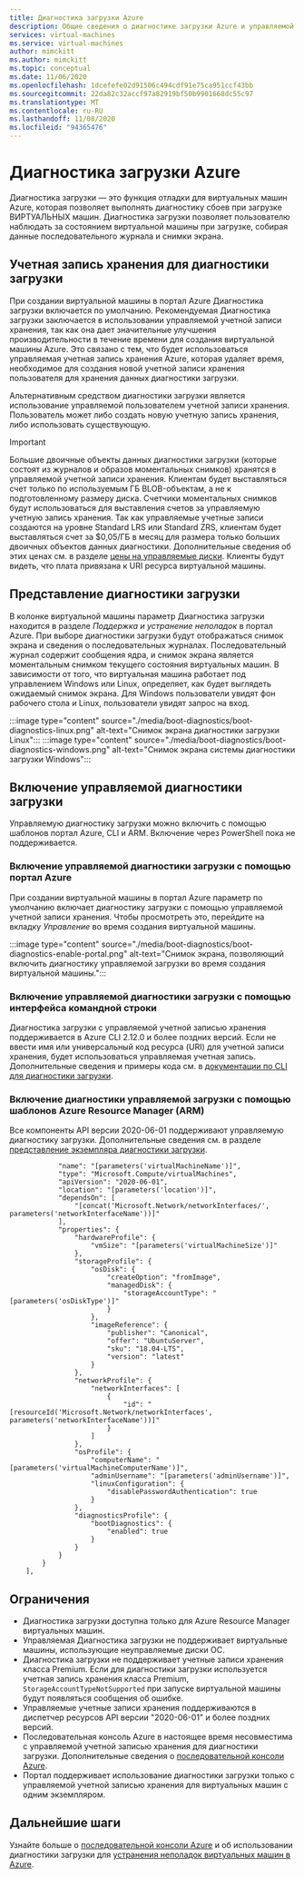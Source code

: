 ```yaml
---
title: Диагностика загрузки Azure
description: Общие сведения о диагностике загрузки Azure и управляемой диагностике загрузки
services: virtual-machines
ms.service: virtual-machines
author: mimckitt
ms.author: mimckitt
ms.topic: conceptual
ms.date: 11/06/2020
ms.openlocfilehash: 1dcefefe02d91506c494cdf91e75ca951ccf43bb
ms.sourcegitcommit: 22da82c32accf97a82919bf50b9901668dc55c97
ms.translationtype: MT
ms.contentlocale: ru-RU
ms.lasthandoff: 11/08/2020
ms.locfileid: "94365476"
---
```

# <a name="azure-boot-diagnostics"></a>Диагностика загрузки Azure

Диагностика загрузки — это функция отладки для виртуальных машин Azure, которая позволяет выполнять диагностику сбоев при загрузке ВИРТУАЛЬНЫХ машин. Диагностика загрузки позволяет пользователю наблюдать за состоянием виртуальной машины при загрузке, собирая данные последовательного журнала и снимки экрана.

## <a name="boot-diagnostics-storage-account"></a>Учетная запись хранения для диагностики загрузки
При создании виртуальной машины в портал Azure Диагностика загрузки включается по умолчанию. Рекомендуемая Диагностика загрузки заключается в использовании управляемой учетной записи хранения, так как она дает значительные улучшения производительности в течение времени для создания виртуальной машины Azure. Это связано с тем, что будет использоваться управляемая учетная запись хранения Azure, которая удаляет время, необходимое для создания новой учетной записи хранения пользователя для хранения данных диагностики загрузки.

Альтернативным средством диагностики загрузки является использование управляемой пользователем учетной записи хранения. Пользователь может либо создать новую учетную запись хранения, либо использовать существующую. 

> [!IMPORTANT]
> Большие двоичные объекты данных диагностики загрузки (которые состоят из журналов и образов моментальных снимков) хранятся в управляемой учетной записи хранения. Клиентам будет выставляться счет только по используемым ГБ BLOB-объектам, а не к подготовленному размеру диска. Счетчики моментальных снимков будут использоваться для выставления счетов за управляемую учетную запись хранения. Так как управляемые учетные записи создаются на уровне Standard LRS или Standard ZRS, клиентам будет выставляться счет за $0,05/ГБ в месяц для размера только больших двоичных объектов данных диагностики. Дополнительные сведения об этих ценах см. в разделе [цены на управляемые диски](https://azure.microsoft.com/pricing/details/managed-disks/). Клиенты будут видеть, что плата привязана к URI ресурса виртуальной машины. 

## <a name="boot-diagnostics-view"></a>Представление диагностики загрузки
В колонке виртуальной машины параметр Диагностика загрузки находится в разделе *Поддержка и устранение неполадок* в портал Azure. При выборе диагностики загрузки будут отображаться снимок экрана и сведения о последовательных журналах. Последовательный журнал содержит сообщения ядра, и снимок экрана является моментальным снимком текущего состояния виртуальных машин. В зависимости от того, что виртуальная машина работает под управлением Windows или Linux, определяет, как будет выглядеть ожидаемый снимок экрана. Для Windows пользователи увидят фон рабочего стола и Linux, пользователи увидят запрос на вход.

:::image type="content" source="./media/boot-diagnostics/boot-diagnostics-linux.png" alt-text="Снимок экрана диагностики загрузки Linux":::
:::image type="content" source="./media/boot-diagnostics/boot-diagnostics-windows.png" alt-text="Снимок экрана системы диагностики загрузки Windows":::

## <a name="enable-managed-boot-diagnostics"></a>Включение управляемой диагностики загрузки 
Управляемую диагностику загрузки можно включить с помощью шаблонов портал Azure, CLI и ARM. Включение через PowerShell пока не поддерживается. 

### <a name="enable-managed-boot-diagnostics-using-the-azure-portal"></a>Включение управляемой диагностики загрузки с помощью портал Azure
При создании виртуальной машины в портал Azure параметр по умолчанию включает диагностику загрузки с помощью управляемой учетной записи хранения. Чтобы просмотреть это, перейдите на вкладку *Управление* во время создания виртуальной машины. 

:::image type="content" source="./media/boot-diagnostics/boot-diagnostics-enable-portal.png" alt-text="Снимок экрана, позволяющий включить диагностику управляемой загрузки во время создания виртуальной машины.":::

### <a name="enable-managed-boot-diagnostics-using-cli"></a>Включение управляемой диагностики загрузки с помощью интерфейса командной строки
Диагностика загрузки с управляемой учетной записью хранения поддерживается в Azure CLI 2.12.0 и более поздних версий. Если не ввести имя или универсальный код ресурса (URI) для учетной записи хранения, будет использоваться управляемая учетная запись. Дополнительные сведения и примеры кода см. в [документации по CLI для диагностики загрузки](https://docs.microsoft.com/cli/azure/vm/boot-diagnostics?view=azure-cli-latest&preserve-view=true).

### <a name="enable-managed-boot-diagnostics-using-azure-resource-manager-arm-templates"></a>Включение диагностики управляемой загрузки с помощью шаблонов Azure Resource Manager (ARM)
Все компоненты API версии 2020-06-01 поддерживают управляемую диагностику загрузки. Дополнительные сведения см. в разделе [представление экземпляра диагностики загрузки](https://docs.microsoft.com/rest/api/compute/virtualmachines/createorupdate#bootdiagnostics).

```ARM Template
            "name": "[parameters('virtualMachineName')]",
            "type": "Microsoft.Compute/virtualMachines",
            "apiVersion": "2020-06-01",
            "location": "[parameters('location')]",
            "dependsOn": [
                "[concat('Microsoft.Network/networkInterfaces/', parameters('networkInterfaceName'))]"
            ],
            "properties": {
                "hardwareProfile": {
                    "vmSize": "[parameters('virtualMachineSize')]"
                },
                "storageProfile": {
                    "osDisk": {
                        "createOption": "fromImage",
                        "managedDisk": {
                            "storageAccountType": "[parameters('osDiskType')]"
                        }
                    },
                    "imageReference": {
                        "publisher": "Canonical",
                        "offer": "UbuntuServer",
                        "sku": "18.04-LTS",
                        "version": "latest"
                    }
                },
                "networkProfile": {
                    "networkInterfaces": [
                        {
                            "id": "[resourceId('Microsoft.Network/networkInterfaces', parameters('networkInterfaceName'))]"
                        }
                    ]
                },
                "osProfile": {
                    "computerName": "[parameters('virtualMachineComputerName')]",
                    "adminUsername": "[parameters('adminUsername')]",
                    "linuxConfiguration": {
                        "disablePasswordAuthentication": true
                    }
                },
                "diagnosticsProfile": {
                    "bootDiagnostics": {
                        "enabled": true
                    }
                }
            }
        }
    ],

```

## <a name="limitations"></a>Ограничения
- Диагностика загрузки доступна только для Azure Resource Manager виртуальных машин.
- Управляемая Диагностика загрузки не поддерживает виртуальные машины, использующие неуправляемые диски ОС.
- Диагностика загрузки не поддерживает учетные записи хранения класса Premium. Если для диагностики загрузки используется учетная запись хранения класса Premium, `StorageAccountTypeNotSupported` при запуске виртуальной машины будут появляться сообщения об ошибке. 
- Управляемые учетные записи хранения поддерживаются в диспетчер ресурсов API версии "2020-06-01" и более поздних версий.
- Последовательная консоль Azure в настоящее время несовместима с управляемой учетной записью хранения для диагностики загрузки. Дополнительные сведения о [последовательной консоли Azure](./troubleshooting/serial-console-overview.md).
- Портал поддерживает использование диагностики загрузки только с управляемой учетной записью хранения для виртуальных машин с одним экземпляром.

## <a name="next-steps"></a>Дальнейшие шаги

Узнайте больше о [последовательной консоли Azure](./troubleshooting/serial-console-overview.md) и об использовании диагностики загрузки для [устранения неполадок виртуальных машин в Azure](./troubleshooting/boot-diagnostics.md).